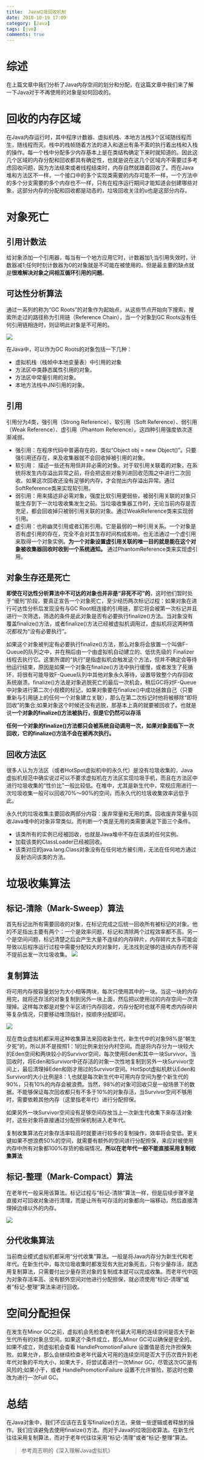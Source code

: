 ```yaml
---
title:  Java垃圾回收机制
date: 2018-10-19 17:09
category: [Java]
tags: [jvm]
comments: true
---
```


# **综述**

在上篇文章中我们分析了Java内存空间的划分和分配，在这篇文章中我们来了解一下Java对于不再使用的对象是如何回收的。<!--more-->

# **回收的内存区域**

在Java内存运行时，其中程序计数器、虚拟机栈、本地方法栈3个区域随线程而生，随线程而灭。栈中的栈帧随着方法的进入和退出有条不紊的执行着出栈和入栈的操作。每一个栈中分配多少内存基本上是在类结构确定下来时就知道的。因此这几个区域的内存分配和回收都具有确定性，也就是说在这几个区域内不需要过多考虑回收问题，因为方法结束或者线程结束时，内存自然就跟着回收了。而在Java堆和方法区不一样，一个接口中的多个实现类需要的内存可能不一样，一个方法中的多个分支需要的多个内存也不一样，只有在程序运行期间才能知道会创建哪些对象，这部分内存的分配和回收都是动态的，垃圾回收关注的u也是这部分内存。

# **对象死亡**

## **引用计数法**
给对象添加一个引用器，每当有一个地方应用它时，计数器加1;当引用失效时，计数器减1;任何时刻计数器为0的对象就是不可能在被使用的。但是最主要的缺点就是**很难解决对象之间相互循环引用的问题**。

## **可达性分析算法**

通过一系列的称为“GC Roots”的对象作为起始点，从这些节点开始向下搜索，搜索所走过的路径称为引用链（Reference Chain），当一个对象到GC Roots没有任何引用链相连时，则证明此对象是不可用的。

![](/images/20181019_01.jpg)

在Java中，可以作为GC Roots的对象包括一下几种：

- 虚拟机栈（栈帧中本地变量表）中引用的对象
- 方法区中类静态属性引用的对象。
- 方法区中常量引用的对象。
- 本地方法栈中JNI引用的对象。

## **引用**

引用分为4类，强引用（Strong Reference）、软引用（Soft Reference）、弱引用（Weak Reference）、虚引用（Phantom Reference）。这四种引用强度依次逐渐减弱。

- 强引用：在程序代码中普遍存在的，类似“Object obj = new Object()”。只要强引用还存在，来及收集器就不会回收掉被引用的对象。
- 软引用： 描述一些还有用但并非必需的对象。对于软引用关联着的对象，在系统将发生内存溢出异常之前，将会把这些对象列进回收范围之中进行二次回收。如果这次回收还没有足够的内存，才会抛出内存溢出异常。通过SoftReference类来实现软引用。
- 弱引用：用来描述非必需对象，强度比软引用更弱些，被弱引用关联的对象只能生存到下一次垃圾收集发生之前。当垃圾收集器工作时，无论当前内存是否充足，都会回收掉只被弱引用关联的对象。通过WeakReference类来实现弱引用。
- 虚引用：也称幽灵引用或者幻影引用。它是最弱的一种引用关系。一个对象是否有虚引用的存在，完全不会对其生存时间构成影响，也无法通过一个虚引用来取得一个对象实例。**为一个对象设置虚引用关联的唯一目的就是能在这个对象被收集器回收时收到一个系统通知。** 通过PhantomReference类来实现虚引用。

## **对象生存还是死亡**

**即使在可达性分析算法中不可达的对象也并非是“非死不可”的**，这时他们暂时处于“缓刑”阶段，要真正宣告一个对象死亡，至少经历两次标记过程：如果对象在进行可达性分析后发现没有与GC Root相连接的引用链，那它将会被第一次标记并且进行一次筛选，筛选的条件是此对象是否有必要执行finalize()方法。当对象没有覆盖finalize()方法，或者finalize()方法已经被虚拟机调用过，虚拟机将这两种情况都视为“没有必要执行”。

如果这个对象被判定有必要执行finalize()方法，那么对象将会放置一个叫做F-Queue的队列之中，并在稍后由一个由虚拟机自动建立的、低优先级的 Finalizer 线程去执行它。这里所谓的“执行”是指虚拟机会触发这个方法，但并不确定会等待他运行结束，原因是如果一个对象在finalize()方法中执行缓慢，或者发生了死循环，将很有可能导致F-Queue队列中其他对象永久等待，设置导致整个内存回收系统崩溃。finalize()方法是对象逃脱死亡的最后一次机会，稍后GC将对F-Queue中对象进行第二次小规模的标记，如果对象要在finalize()中成功拯救自己（只要重新与引用链上的任何一个对象建立关联），那么在第二次标记时他将被移除“即将回收”的集合;如果对象这个时候还没有逃脱，那基本上真的就要被回收了。也就是说**一个对象的finalize()方法被执行，但是它仍然可以存活**

**任何一个对象的finalize()方法都只会被系统自动调用一次，如果对象面临下一次回收，它的finalize()方法不会在被再次执行。**

## **回收方法区**

很多人认为方法区（或者HotSpot虚拟机中的永久代）是没有垃圾收集的，Java虚拟机规范中确实说过可以不要求虚拟机在方法区实现垃圾手机，而且在方法区中进行垃圾收集的“性价比”一般比较低。在堆中，尤其是新生代中，常规应用进行一次垃圾收集一般可以回收70%～90%的空间，而永久代的垃圾收集效率远低于此。

永久代的垃圾收集主要回收两部分内容：废弃常量和无用的类。回收废弃常量与回收Java堆中的对象非常类似。而判断一个类是无用的类需要满足下面三个条件。

- 该类所有的实例已经被回收，也就是Java堆中不存在该类的任何实例。
- 加载该类的ClassLoader已经被回收。
- 该类对应的java.lang.Class对象没有在任何地方被引用，无法在任何地方通过反射访问该类的方法。

# **垃圾收集算法**

## **标记-清除（Mark-Sweep）算法**

首先标记出所有需要回收的对象，在标记完成之后统一回收所有被标记的对象。他的不足指出主要有两个：一个是效率问题，标记和清除两个过程效率都不高。另一个是空间问题，标记清楚之后会产生大量不连续的内存碎片，内存碎片太多可能会导致以后程序运行过程中需要分配较大的对象时，无法找到足够的连续内存而不得不提前出发一次垃圾收集。
![](/images/20181019_02.jpg)

## **复制算法**

将可用内存按容量划分为大小相等两块，每次只使用其中的一块。当这一块的内存用完，就将还存活的对象复制到另外一块上面，然后把以使用过的内存空间一次清理掉。这样每次都是对整个半区进行内存回收，内存分配时也就不用考虑内存碎片等复杂情况，只要移动堆顶指针，按顺序分配即可。

![](/images/20181019_03.jpg)

现在商业虚拟机都采用这种收集算法来回收新生代，新生代中的对象98%是“朝生夕死”的，所以并不是按照1：1的比例来划分内村空间。而是将内存分为一块较大的Eden空间和两块较小的Survivor空间，每次使用Eden和其中一块Survivor。当回收时，将Eden和Survivor中还存活的对象一次性地复制到另外一块Survivor空间上，最后清理掉Eden和刚才用过的Survivor空间。HotSpot虚拟机默认Eden和Survivor的大小比例是8：1,也就是每次新生代中可用内存空间为整个新生代的90%，只有10%的内存会被浪费。当然，98%的对象可回收只是一般场景下的数据，不能够保证每次回收都只有不多于10%的对象存活，当Survivor空间不够用时，需要依赖其他内存（这里指老年代）进行分配担保。

如果另外一块Survivor空间没有足够空间存放当上一次新生代收集下来存活对象时，这些对象将直接通过分配担保机制进入老年代。

复制收集算法在对象存活率较高时就要进行较多的复制操作，效率将会变低。更关键如果不想浪费50%的空间，就需要有额外的空间进行分配担保，来应对被使用内存中所有对象都100%存货的极端情况。**所以在老年代一般不能直接采用复制收集算法**

## **标记-整理（Mark-Compact）算法**

在老年代一般采用该算法。标记过程与“标记-清除”算法一样，但是后续步骤不是直接对可回收对象进行清理，而是让所有可存活的对象都向一端移动，然后直接清理掉边缘以外的内存。

![](/images/20181019_04.jpg)

## **分代收集算法**

当前商业模式虚拟机都采用“分代收集”算法。一般是将Java内存分为新生代和老年代。在新生代中，每次垃圾收集时都发现有大批对象死去，只有少量存活，就选用复制算法，只需要付出少量存货对象的复制成本就可以完成收集。而老年代中因为对象存活率高、没有额外空间对他进行分配担保，就必须使用“标记-清理”或者“标记-整理”算法来进行回收。

# **空间分配担保**

在发生在Minor GC之前，虚拟机会先检查老年代最大可用的连续空间是否大于新生代所有的对象总空间，如果这个条件成立，那么Minor GC可以确保是安全的。如果不成立，则虚拟机会查看   HandlePromotionFailure 设置值是否允许担保失败。如果允许，那么会继续检查老年代最大可用的连续空间是否大于历次晋升到老年代对象的平均大小，如果大于，将尝试着进行一次Minor GC，尽管这次GC是有风险的;如果小于，或者 HandlePromotionFailure 设置不允许冒险，那这时也要改为进行一次Full GC。

# **总结**

在Java对象中，我们不应该在去复写finalize()方法，来做一些逻辑或者释放的操作。我们应该避免去使用finalize()方法。而对于Java的垃圾回收算法。在新生代往往采用复制算法，而对于老年代往往采用“标记-清理”或者“标记-整理”算法。

> 参考周志明的《深入理解Java虚拟机》